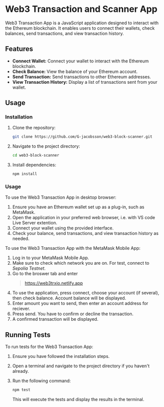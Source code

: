 # Web3 Transaction and Scanner App

Web3 Transaction App is a JavaScript application designed to interact with the Ethereum blockchain. It enables users to connect their wallets, check balances, send transactions, and view transaction history.

## Features

- **Connect Wallet:** Connect your wallet to interact with the Ethereum blockchain.
- **Check Balance:** View the balance of your Ethereum account.
- **Send Transaction:** Send transactions to other Ethereum addresses.
- **View Transaction History:** Display a list of transactions sent from your wallet.

## Usage

### Installation

1. Clone the repository:

   ```bash
   git clone https://github.com/G-jacobsson/web3-block-scanner.git
   ```

2. Navigate to the project directory:

   ```bash
   cd web3-block-scanner
   ```

3. Install dependencies:

   ```bash
   npm install
   ```

### Usage

To use the Web3 Transaction App in desktop browser:

1. Ensure you have an Ethereum wallet set up as a plug-in, such as MetaMask.
2. Open the application in your preferred web browser, i.e. with VS code Live Server extention.
3. Connect your wallet using the provided interface.
4. Check your balance, send transactions, and view transaction history as needed.

To use the Web3 Transaction App with the MetaMask Mobile App:

1. Log in to your MetaMask Mobile App.
2. Make sure to check which network you are on. For test, connect to _Sepolia Testnet_.
3. Go to the broswer tab and enter
   > https://web3trxio.netlify.app
4. To use the application, press connect, choose your account (if several), then check balance. Account balance will be displayed.
5. Enter amount you want to send, then enter an account address for reciever.
6. Press send. You have to confirm or decline the transaction.
7. A confirmed transaction will be displayed.

## Running Tests

To run tests for the Web3 Transaction App:

1. Ensure you have followed the installation steps.
2. Open a terminal and navigate to the project directory if you haven't already.
3. Run the following command:

   ```bash
   npm test
   ```

   This will execute the tests and display the results in the terminal.
